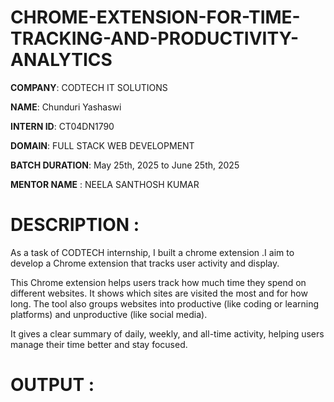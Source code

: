 # CHROME-EXTENSION-FOR-TIME-TRACKING-AND-PRODUCTIVITY-ANALYTICS

**COMPANY**: CODTECH IT SOLUTIONS

**NAME**: Chunduri Yashaswi

**INTERN ID**: CT04DN1790

**DOMAIN**: FULL STACK WEB DEVELOPMENT

**BATCH DURATION**: May 25th, 2025 to June 25th, 2025

**MENTOR NAME** : NEELA SANTHOSH KUMAR

# DESCRIPTION :

As a task of CODTECH internship, I built a chrome extension .I aim to develop a Chrome extension that tracks user activity and display.

This Chrome extension helps users track how much time they spend on different websites. It shows which sites are visited the most and for how long. The tool also groups websites into productive (like coding or learning platforms) and unproductive (like social media).

It gives a clear summary of daily, weekly, and all-time activity, helping users manage their time better and stay focused.

# OUTPUT :

